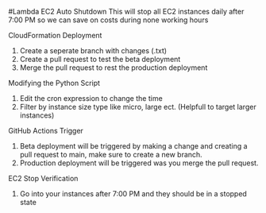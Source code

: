 #Lambda EC2 Auto Shutdown
This will stop all EC2 instances daily after 7:00 PM so we can save on costs during none working hours

CloudFormation Deployment

1. Create a seperate branch with changes (.txt) 
2. Create a pull request to test the beta deployment
3. Merge the pull request to rest the production deployment

Modifying the Python Script

1. Edit the cron expression to change the time 
2. Filter by instance size type like micro, large ect. (Helpfull to target larger instances)

GitHub Actions Trigger

1. Beta deployment will be triggered by making a change and creating a pull request to main, make sure to create a new branch.
2. Production deployment will be triggered was you merge the pull request.

EC2 Stop Verification 

1. Go into your instances after 7:00 PM and they should be in a stopped state
